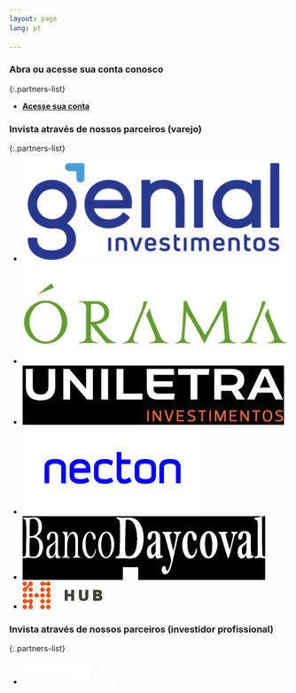 ```yaml
---
layout: page
lang: pt

---
```

### Abra ou acesse sua conta conosco

{:.partners-list}
- [**Acesse sua conta**](https://blpgestao.orama.com.br/)

### Invista através de nossos parceiros (varejo)

{:.partners-list}
- [![Genial Investimentos](/assets/images/partners/genial.png)](https://www.genialinvestimentos.com.br/investimentos/fundos/lista-completa/)
- [![Órama](/assets/images/partners/orama.png)](https://www.orama.com.br/investimentos/lista-fundos-de-investimento)
- [![Uniletra](/assets/images/partners/uniletrx.png)](https://www.uniletra.com.br/comece-a-investir)
- [![Necton](/assets/images/partners/necton.png)](https://www.necton.com.br/fundos-de-investimento)
- [![Daycoval](/assets/images/partners/daycoval.png)](https://www.daycoval.com.br/para-voce/investimentos-pessoa-fisica/fundosterceiros)
- [![Hub](/assets/images/partners/hub.png)](https://www.hubcapital.com.br/)


### Invista através de nossos parceiros (investidor profissional)

{:.partners-list}
- [![Planner](/assets/images/partners/planner.png)](https://www.planner.com.br/abra-sua-conta/)
